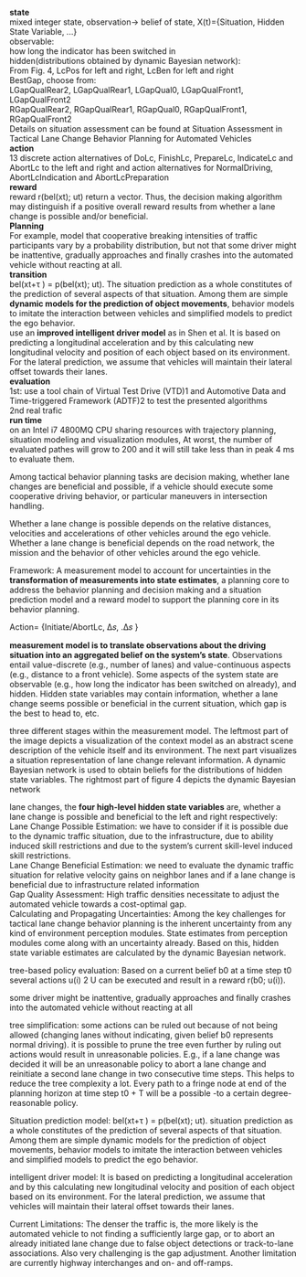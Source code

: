 __state__\
mixed integer state, observation-> belief of state, X(t)={Situation, Hidden State Variable, ...}\
observable:\
how long the indicator has been switched in\
hidden(distributions obtained by dynamic Bayesian network):\
From Fig. 4, LcPos for left and right, LcBen for left and right\
BestGap, choose from:\
LGapQualRear2, LGapQualRear1, LGapQual0, LGapQualFront1, LGapQualFront2\
RGapQualRear2, RGapQualRear1, RGapQual0, RGapQualFront1, RGapQualFront2\
Details on situation assessment can be found at Situation Assessment in Tactical Lane Change Behavior Planning for
Automated Vehicles\
__action__\
13 discrete action alternatives of DoLc, FinishLc, PrepareLc, IndicateLc and AbortLc to the left and right and action alternatives for NormalDriving, AbortLcIndication and AbortLcPreparation\
__reward__\
reward r(bel(xt); ut) return a vector. Thus, the decision making algorithm may distinguish if a positive overall reward results from whether a lane change is possible and/or beneficial.\
__Planning__\
For example, model that cooperative breaking intensities of traffic participants vary by a probability distribution, but not that some driver might be inattentive, gradually approaches and finally crashes into the automated vehicle without reacting at all. \
__transition__\
bel(xt+τ ) = p(bel(xt); ut). The situation prediction as a whole constitutes of the prediction of several aspects of that situation. Among them are simple __dynamic models for the prediction of object movements__, behavior models to imitate the interaction between vehicles and simplified models to predict the ego behavior.\
use an __improved intelligent driver model__ as in Shen et al. It is based on predicting a longitudinal acceleration and by this calculating new longitudinal velocity and position of each object based on its environment. For the lateral prediction, we assume that vehicles will maintain their lateral offset towards their lanes.\
__evaluation__\
1st: use a tool chain of Virtual Test Drive (VTD)1 and Automotive Data and Time-triggered Framework (ADTF)2 to test the
presented algorithms\
2nd real trafic\
__run time__\
on an Intel i7 4800MQ CPU sharing resources with trajectory planning, situation modeling and visualization modules, At worst, the number of evaluated pathes will grow to 200 and it will still take less than in peak 4 ms to evaluate them.

Among tactical behavior planning tasks are decision making, whether lane changes are beneficial and possible, if a vehicle should execute some cooperative driving behavior, or particular maneuvers in intersection handling. 

Whether a lane change is possible depends on the relative distances, velocities and accelerations of other vehicles around the ego vehicle. Whether a lane change is beneficial depends on the road network, the mission and the behavior of other vehicles around the ego vehicle.

Framework: A measurement model to account for uncertainties in the __transformation of measurements into state estimates__, a planning core to address the behavior planning and decision making and a situation prediction model and a reward model to support the planning core in its behavior planning.

Action= {Initiate/AbortLc, Δ𝑠, .Δ𝑠 }

__measurement model is to translate observations about the driving situation into an aggregated belief on the system’s state__. Observations entail value-discrete (e.g., number of lanes) and value-continuous aspects (e.g., distance to a front vehicle). Some aspects of the system state are observable (e.g., how long the indicator has been switched on already), and hidden. Hidden state variables may contain information, whether a lane change seems possible or beneficial in the current situation, which gap is the best to head to, etc.

three different stages within the measurement model. The leftmost part of the image depicts a visualization of the context model as an abstract scene description of the vehicle itself and its environment. The next part visualizes a situation representation of lane change relevant information. A dynamic Bayesian network is used to obtain beliefs for the distributions of hidden state variables. The rightmost part of figure 4 depicts the dynamic Bayesian network

lane changes, the __four high-level hidden state variables__ are, whether a lane change is possible and beneficial to the left and right respectively:\
Lane Change Possible Estimation: we have to consider if it is possible due to the dynamic traffic situation, due to the infrastructure, due to ability induced skill restrictions and due to the system’s current skill-level induced skill restrictions.\
Lane Change Beneficial Estimation: we need to evaluate the dynamic traffic situation for relative velocity gains on neighbor lanes and if a lane change is beneficial due to infrastructure related information\
Gap Quality Assessment: High traffic densities necessitate to adjust the automated vehicle towards a cost-optimal gap. \
Calculating and Propagating Uncertainties: Among the key challenges for tactical lane change behavior planning is the inherent uncertainty from any kind of environment perception modules. State estimates from perception modules come along with an uncertainty already. Based on this, hidden state variable estimates are calculated by the dynamic Bayesian network. 

 tree-based policy evaluation: Based on a current belief b0 at a time step t0 several actions u(i) 2 U can be executed and result in a reward r(b0; u(i)). 
 
some driver might be inattentive, gradually approaches and finally crashes into the automated vehicle without reacting at all

tree simplification: some actions can be ruled out because of not being allowed (changing lanes without indicating, given belief b0 represents normal driving). it is possible to prune the tree even further by ruling out actions would result in unreasonable policies. E.g., if a lane change was decided it will be an unreasonable policy to abort a lane change and reinitiate a second lane change in two consecutive time steps. This helps to reduce the tree complexity a lot. Every path to a fringe node at end of the planning horizon at time step t0 + T will be a possible -to a certain degree- reasonable policy. 

Situation prediction model: bel(xt+τ ) = p(bel(xt); ut). situation prediction as a whole constitutes of the prediction of several aspects of that situation. Among them are simple dynamic models for the prediction of object movements, behavior models to imitate the interaction between vehicles and simplified models to predict the ego behavior. 

intelligent driver model: It is based on predicting a longitudinal acceleration and by this calculating new longitudinal velocity and position of each object based on its environment. For the lateral prediction, we assume that vehicles will maintain their lateral offset towards their lanes. 

Current Limitations: The denser the traffic is, the more likely is the automated vehicle to not finding a sufficiently large gap, or to abort an already initiated lane change due to false object detections or track-to-lane associations. Also very challenging is the gap adjustment. Another limitation are currently highway interchanges and on- and off-ramps.
